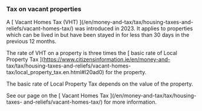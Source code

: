 ###  **Tax on vacant properties**

A [ Vacant Homes Tax (VHT) ](/en/money-and-tax/tax/housing-taxes-and-
reliefs/vacant-homes-tax/) was introduced in 2023. It applies to properties
which can be lived in but have been stayed in for less than 30 days in the
previous 12 months.

The rate of VHT on a property is three times the [ basic rate of Local
Property Tax ](https://www.citizensinformation.ie/en/money-and-
tax/tax/housing-taxes-and-reliefs/vacant-homes-
tax/local_property_tax.en.html#l20ad0) for the property.

The basic rate of Local Property Tax depends on the value of the property.

See our page on the [ Vacant Homes Tax ](/en/money-and-tax/tax/housing-taxes-
and-reliefs/vacant-homes-tax/) for more information.
